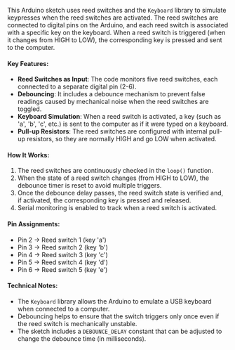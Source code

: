 This Arduino sketch uses reed switches and the `Keyboard` library to simulate keypresses when the reed switches are activated. The reed switches are connected to digital pins on the Arduino, and each reed switch is associated with a specific key on the keyboard. When a reed switch is triggered (when it changes from HIGH to LOW), the corresponding key is pressed and sent to the computer.

#### Key Features:
- **Reed Switches as Input**: The code monitors five reed switches, each connected to a separate digital pin (2-6).
- **Debouncing**: It includes a debounce mechanism to prevent false readings caused by mechanical noise when the reed switches are toggled.
- **Keyboard Simulation**: When a reed switch is activated, a key (such as 'a', 'b', 'c', etc.) is sent to the computer as if it were typed on a keyboard.
- **Pull-up Resistors**: The reed switches are configured with internal pull-up resistors, so they are normally HIGH and go LOW when activated.

#### How It Works:
1. The reed switches are continuously checked in the `loop()` function.
2. When the state of a reed switch changes (from HIGH to LOW), the debounce timer is reset to avoid multiple triggers.
3. Once the debounce delay passes, the reed switch state is verified and, if activated, the corresponding key is pressed and released.
4. Serial monitoring is enabled to track when a reed switch is activated.

#### Pin Assignments:
- Pin 2 -> Reed switch 1 (key 'a')
- Pin 3 -> Reed switch 2 (key 'b')
- Pin 4 -> Reed switch 3 (key 'c')
- Pin 5 -> Reed switch 4 (key 'd')
- Pin 6 -> Reed switch 5 (key 'e')

#### Technical Notes:
- The `Keyboard` library allows the Arduino to emulate a USB keyboard when connected to a computer.
- Debouncing helps to ensure that the switch triggers only once even if the reed switch is mechanically unstable.
- The sketch includes a `DEBOUNCE_DELAY` constant that can be adjusted to change the debounce time (in milliseconds).
